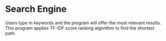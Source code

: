 # Search Engine

Users type in keywords and the program will offer the most relevant results. This program applies TF-IDF score ranking algorithm to find the shortest path.

